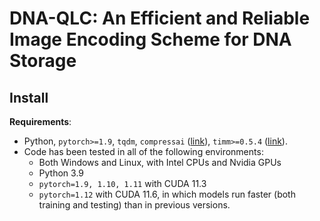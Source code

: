 # DNA-QLC: An Efficient and Reliable Image Encoding Scheme for DNA Storage
## Install
**Requirements**:
- Python, `pytorch>=1.9`, `tqdm`, `compressai` ([link](https://github.com/InterDigitalInc/CompressAI)), `timm>=0.5.4` ([link](https://github.com/rwightman/pytorch-image-models)).
- Code has been tested in all of the following environments:
    - Both Windows and Linux, with Intel CPUs and Nvidia GPUs
    - Python 3.9
    - `pytorch=1.9, 1.10, 1.11` with CUDA 11.3
    - `pytorch=1.12` with CUDA 11.6, in which models run faster (both training and testing) than in previous versions.
